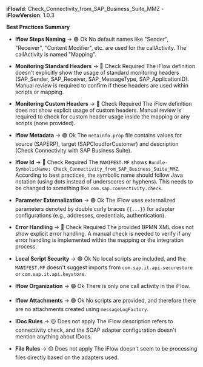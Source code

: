 **iFlowId**: Check_Connectivity_from_SAP_Business_Suite_MMZ - **iFlowVersion**: 1.0.3

**Best Practices Summary**
- **Iflow Steps Naming** -> 🟢 Ok
    No default names like "Sender", "Receiver", "Content Modifier", etc. are used for the callActivity. The callActivity is named "Mapping".

- **Monitoring Standard Headers** -> 🔴 Check Required
    The iFlow definition doesn't explicitly show the usage of standard monitoring headers (SAP_Sender, SAP_Receiver, SAP_MessageType, SAP_ApplicationID). Manual review is required to confirm if these headers are used within scripts or mapping.

- **Monitoring Custom Headers** -> 🔴 Check Required
    The iFlow definition does not show explicit usage of custom headers. Manual review is required to check for custom header usage inside the mapping or any scripts (none provided).

- **Iflow Metadata** -> 🟢 Ok
    The `metainfo.prop` file contains values for source (SAPERP), target (SAPCloudforCustomer) and description (Check Connectivity with SAP Business Suite).

- **Iflow Id** -> 🔴 Check Required
    The `MANIFEST.MF` shows `Bundle-SymbolicName: Check_Connectivity_from_SAP_Business_Suite_MMZ`. According to best practices, the symbolic name should follow Java notation (using dots instead of underscores or hyphens). This needs to be changed to something like `com.sap.connectivity.check`.

- **Parameter Externalization** -> 🟢 Ok
    The iFlow uses externalized parameters denoted by double curly braces `{{...}}` for adapter configurations (e.g., addresses, credentials, authentication).

- **Error Handling** -> 🔴 Check Required
    The provided BPMN XML does not show explicit error handling. A manual check is needed to verify if any error handling is implemented within the mapping or the integration process.

- **Local Script Security** -> 🟢 Ok
    No local scripts are included, and the `MANIFEST.MF` doesn't suggest imports from `com.sap.it.api.securestore` or `com.sap.it.api.keystore`.

- **Iflow Organization** -> 🟢 Ok
    There is only one call activity in the iFlow.

- **Iflow Attachments** -> 🟢 Ok
    No scripts are provided, and therefore there are no attachments created using `messageLogFactory`.

- **IDoc Rules** -> 🟡 Does not apply
    The iFlow description refers to connectivity check, and the SOAP adapter configuration doesn't mention anything about IDocs.

- **File Rules** -> 🟡 Does not apply
    The iFlow doesn't seem to be processing files directly based on the adapters used.